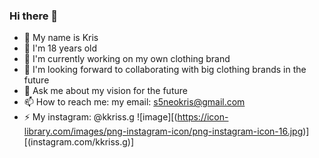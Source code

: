 ### Hi there 👋

- 🔭 My name is Kris
- 🌱 I'm 18 years old
- 👯 I'm currently working on my own clothing brand
- 🤔 I'm looking forward to collaborating with big clothing brands in the future
- 💬 Ask me about my vision for the future
- 📫 How to reach me: my email: s5neokris@gmail.com
- ⚡ My instagram: @kkriss.g
![image][(https://icon-library.com/images/png-instagram-icon/png-instagram-icon-16.jpg)][(instagram.com/kkriss.g)]
